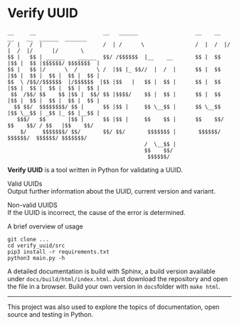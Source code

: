 Verify UUID
===========

    __     __                     __   ______                  __    __  __    __  ______  _______
    /  |   /  |                   /  | /      \                /  |  /  |/  |  /  |/      |/       \
    $$ |   $$ | ______    ______  $$/ /$$$$$$  |__    __       $$ |  $$ |$$ |  $$ |$$$$$$/ $$$$$$$  |
    $$ |   $$ |/      \  /      \ /  |$$ |_ $$//  |  /  |      $$ |  $$ |$$ |  $$ |  $$ |  $$ |  $$ |
    $$  \ /$$//$$$$$$  |/$$$$$$  |$$ |$$   |   $$ |  $$ |      $$ |  $$ |$$ |  $$ |  $$ |  $$ |  $$ |
     $$  /$$/ $$    $$ |$$ |  $$/ $$ |$$$$/    $$ |  $$ |      $$ |  $$ |$$ |  $$ |  $$ |  $$ |  $$ |
      $$ $$/  $$$$$$$$/ $$ |      $$ |$$ |     $$ \__$$ |      $$ \__$$ |$$ \__$$ | _$$ |_ $$ |__$$ |
       $$$/   $$       |$$ |      $$ |$$ |     $$    $$ |      $$    $$/ $$    $$/ / $$   |$$    $$/
        $/     $$$$$$$/ $$/       $$/ $$/       $$$$$$$ |       $$$$$$/   $$$$$$/  $$$$$$/ $$$$$$$/
                                               /  \__$$ |
                                               $$    $$/
                                                $$$$$$/

**Verify UUID** is a tool written in Python for validating a UUID.

Valid UUIDs<br>
Output further information about the UUID, current version and variant.

Non-valid UUIDS<br>
If the UUID is incorrect, the cause of the error is determined.


A brief overview of usage
```
git clone ...
cd verify_uuid/src
pip3 install -r requirements.txt
python3 main.py -h
```

A detailed documentation is build with Sphinx, a build version available under `docs/build/html/index.html`. Just 
download the repository and open the file in a browser.
Build your own version in `docs`folder with `make html`.

----------

This project was also used to explore the topics of documentation, open source and testing in Python.
